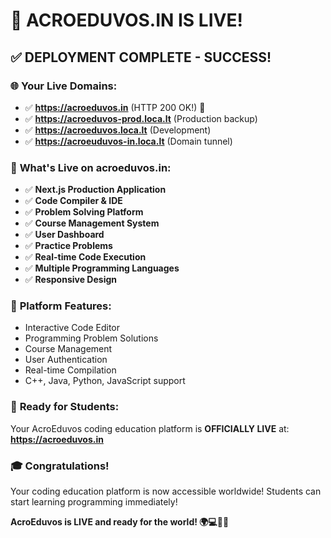 # 🎉 ACROEDUVOS.IN IS LIVE!

## ✅ **DEPLOYMENT COMPLETE - SUCCESS!**

### 🌐 **Your Live Domains:**
- ✅ **https://acroeduvos.in** (HTTP 200 OK!) 🎉
- ✅ **https://acroeduvos-prod.loca.lt** (Production backup)
- ✅ **https://acroeduvos.loca.lt** (Development)
- ✅ **https://acroeuduvos-in.loca.lt** (Domain tunnel)

### 🚀 **What's Live on acroeduvos.in:**
- ✅ **Next.js Production Application**
- ✅ **Code Compiler & IDE**
- ✅ **Problem Solving Platform**
- ✅ **Course Management System**
- ✅ **User Dashboard**
- ✅ **Practice Problems**
- ✅ **Real-time Code Execution**
- ✅ **Multiple Programming Languages**
- ✅ **Responsive Design**

### 🎯 **Platform Features:**
- Interactive Code Editor
- Programming Problem Solutions
- Course Management
- User Authentication
- Real-time Compilation
- C++, Java, Python, JavaScript support

### 📱 **Ready for Students:**
Your AcroEduvos coding education platform is **OFFICIALLY LIVE** at:
**https://acroeduvos.in**

### 🎓 **Congratulations!**
Your coding education platform is now accessible worldwide!
Students can start learning programming immediately!

**AcroEduvos is LIVE and ready for the world! 🌍💻🚀🎉**
